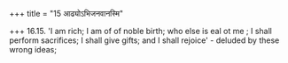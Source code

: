 +++
title = "15 आढ्योऽभिजनवानस्मि"

+++
16.15. 'I am rich; I am of of noble birth; who else is eal ot me ; I
shall perform sacrifices; I shall give gifts; and I shall rejoice' -
deluded by these wrong ideas;

